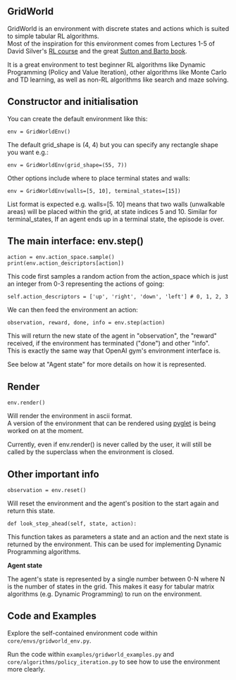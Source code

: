 ## GridWorld

GridWorld is an environment with discrete states and actions which is suited to simple tabular RL algorithms.  
Most of the inspiration for this environment comes from Lectures 1-5 of David Silver's 
[RL course](http://www0.cs.ucl.ac.uk/staff/d.silver/web/Teaching.html) and the great [Sutton and Barto book](http://ufal.mff.cuni.cz/~straka/courses/npfl114/2016/sutton-bookdraft2016sep.pdf). 

It is a great environment to test beginner RL algorithms like Dynamic Programming (Policy and Value Iteration), 
other algorithms like Monte Carlo and TD learning, as well as non-RL algorithms like search and maze solving.

## Constructor and initialisation

You can create the default environment like this:

`env = GridWorldEnv()`

The default grid_shape is (4, 4) but you can specify any rectangle shape you want e.g.:

`env = GridWorldEnv(grid_shape=(55, 7))`

Other options include where to place terminal states and walls:

`env = GridWorldEnv(walls=[5, 10], terminal_states=[15])`

List format is expected e.g. walls=[5. 10] means that two walls (unwalkable areas) will be placed within the grid, at state indices 5 and 10.
Similar for terminal_states, If an agent ends up in a terminal state, the episode is over.

## The main interface: env.step()

`action = env.action_space.sample()`  
`print(env.action_descriptors[action])`  

This code first samples a random action from the action_space which is just an integer from 0-3 
representing the actions of going:

`self.action_descriptors = ['up', 'right', 'down', 'left'] # 0, 1, 2, 3` 

We can then feed the environment an action:

`observation, reward, done, info = env.step(action)`  

This will return the new state of the agent in "observation", the "reward" received, 
if the environment has terminated ("done") and other "info".  
This is exactly the same way that OpenAI gym's environment interface is.

See below at "Agent state" for more details on how it is represented.

## Render

`env.render()`

Will render the environment in ascii format.  
A version of the environment that can be rendered using [pyglet](https://bitbucket.org/pyglet/pyglet/wiki/Home) 
is being worked on at the moment. 

Currently, even if env.render() is never called by the user, it will still be called by the superclass when the environment is closed. 

## Other important info

`observation = env.reset()`

Will reset the environment and the agent's position to the start again and return this state.

`def look_step_ahead(self, state, action):`

This function takes as parameters a state and an action and the next state is returned by the environment. 
This can be used for implementing Dynamic Programming algorithms.

**Agent state**

The agent's state is represented by a single number between 0-N where N is the number of states in the grid.
This makes it easy for tabular matrix algorithms (e.g. Dynamic Programming) to run on the environment.

## Code and Examples

Explore the self-contained environment code within `core/envs/gridworld_env.py`.

Run the code within `examples/gridworld_examples.py` and `core/algorithms/policy_iteration.py` 
to see how to use the environment more clearly.
